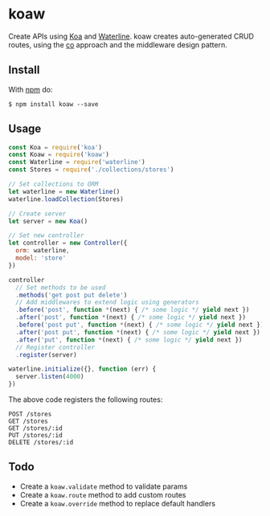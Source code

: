 # koaw

Create APIs using [Koa](http://koajs.com) and [Waterline](https://github.com/balderdashy/waterline). koaw creates auto-generated CRUD routes, using the [co](https://github.com/tj/co) approach and the middleware design pattern.

## Install

With [npm](http://npmjs.org) do:

```
$ npm install koaw --save
```

## Usage

```js
const Koa = require('koa')
const Koaw = require('koaw')
const Waterline = require('waterline')
const Stores = require('./collections/stores')

// Set collections to ORM
let waterline = new Waterline()
waterline.loadCollection(Stores)

// Create server
let server = new Koa()

// Set new controller
let controller = new Controller({
  orm: waterline,
  model: 'store'
})

controller
  // Set methods to be used
  .methods('get post put delete')
  // Add middlewares to extend logic using generators
  .before('post', function *(next) { /* some logic */ yield next })
  .after('post', function *(next) { /* some logic */ yield next })
  .before('post put', function *(next) { /* some logic */ yield next })
  .after('post put', function *(next) { /* some logic */ yield next })
  .after('put', function *(next) { /* some logic */ yield next })
  // Register controller
  .register(server)

waterline.initialize({}, function (err) {
  server.listen(4000)
})
```

The above code registers the following routes:

```
POST /stores
GET /stores
GET /stores/:id
PUT /stores/:id
DELETE /stores/:id
```

## Todo

* Create a `koaw.validate` method to validate params
* Create a `koaw.route` method to add custom routes
* Create a `koaw.override` method to replace default handlers
